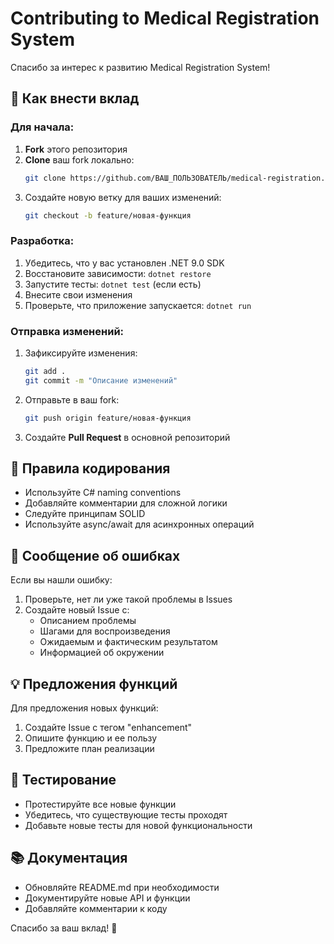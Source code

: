 # Contributing to Medical Registration System

Спасибо за интерес к развитию Medical Registration System! 

## 🤝 Как внести вклад

### Для начала:

1. **Fork** этого репозитория
2. **Clone** ваш fork локально:
   ```bash
   git clone https://github.com/ВАШ_ПОЛЬЗОВАТЕЛЬ/medical-registration.git
   ```
3. Создайте новую ветку для ваших изменений:
   ```bash
   git checkout -b feature/новая-функция
   ```

### Разработка:

1. Убедитесь, что у вас установлен .NET 9.0 SDK
2. Восстановите зависимости: `dotnet restore`
3. Запустите тесты: `dotnet test` (если есть)
4. Внесите свои изменения
5. Проверьте, что приложение запускается: `dotnet run`

### Отправка изменений:

1. Зафиксируйте изменения:
   ```bash
   git add .
   git commit -m "Описание изменений"
   ```
2. Отправьте в ваш fork:
   ```bash
   git push origin feature/новая-функция
   ```
3. Создайте **Pull Request** в основной репозиторий

## 📝 Правила кодирования

- Используйте C# naming conventions
- Добавляйте комментарии для сложной логики
- Следуйте принципам SOLID
- Используйте async/await для асинхронных операций

## 🐛 Сообщение об ошибках

Если вы нашли ошибку:

1. Проверьте, нет ли уже такой проблемы в Issues
2. Создайте новый Issue с:
   - Описанием проблемы
   - Шагами для воспроизведения
   - Ожидаемым и фактическим результатом
   - Информацией об окружении

## 💡 Предложения функций

Для предложения новых функций:

1. Создайте Issue с тегом "enhancement"
2. Опишите функцию и ее пользу
3. Предложите план реализации

## 🧪 Тестирование

- Протестируйте все новые функции
- Убедитесь, что существующие тесты проходят
- Добавьте новые тесты для новой функциональности

## 📚 Документация

- Обновляйте README.md при необходимости
- Документируйте новые API и функции
- Добавляйте комментарии к коду

Спасибо за ваш вклад! 🚀 